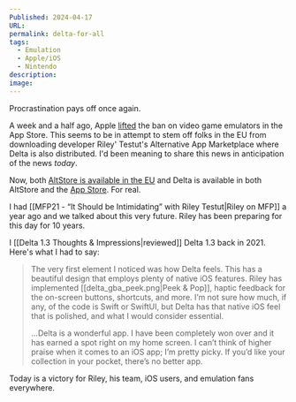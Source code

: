 ```yaml
---
Published: 2024-04-17
URL: 
permalink: delta-for-all
tags:
  - Emulation
  - Apple/iOS
  - Nintendo
description: 
image:
---
```

Procrastination pays off once again.

A week and a half ago, Apple [lifted](https://www.videogameschronicle.com/news/apple-lifts-app-store-ban-on-game-emulators/) the ban on video game emulators in the App Store. This seems to be in attempt to stem off folks in the EU from downloading developer Riley' Testut's Alternative App Marketplace where Delta is also distributed. I'd been meaning to share this news in anticipation of the news *today*.

Now, both [AltStore is available in the EU](https://www.macstories.net/news/altstore-is-now-available-in-the-eu/) and Delta is available in both AltStore and the [App Store](https://apps.apple.com/us/app/delta-game-emulator/id1048524688). For real.

I had [[MFP21 - “It Should be Intimidating” with Riley Testut|Riley on MFP]] a year ago and we talked about this very future. Riley has been preparing for this day for 10 years. 

I [[Delta 1.3 Thoughts & Impressions|reviewed]] Delta 1.3 back in 2021. Here's what I had to say:

> The very first element I noticed was how Delta feels. This has a beautiful design that employs plenty of native iOS features. Riley has implemented [[delta_gba_peek.png|Peek & Pop]], haptic feedback for the on-screen buttons, shortcuts, and more. I’m not sure how much, if any, of the code is Swift or SwiftUI, but Delta has that native iOS feel that is polished, and what I would consider essential.
> 
> ...Delta is a wonderful app. I have been completely won over and it has earned a spot right on my home screen. I can’t think of higher praise when it comes to an iOS app; I’m pretty picky. If you’d like your collection in your pocket, there’s no better app.

Today is a victory for Riley, his team, iOS users, and emulation fans everywhere.